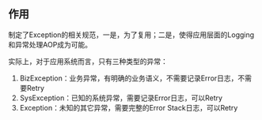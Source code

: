 ## 作用

制定了Exception的相关规范，一是，为了复用；二是，使得应用层面的Logging和异常处理AOP成为可能。

实际上，对于应用系统而言，只有三种类型的异常：

1. BizException：业务异常，有明确的业务语义，不需要记录Error日志，不需要Retry
2. SysException：已知的系统异常，需要记录Error日志，可以Retry
3. Exception：未知的其它异常，需要完整的Error Stack日志，可以Retry


